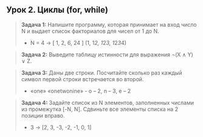 ## **Урок 2. Циклы (for, while)**

> **Задача 1:** Напишите программу, которая принимает на вход число N и выдает список факториалов для чисел от 1 до N.
>
> - N = 4 -> [ 1, 2, 6, 24 ] (1, 1*2, 1*2*3, 1*2*3*4)

> **Задача 2:** Выведите таблицу истинности для выражения ¬(X ∧ Y) ∨ Z.

> **Задача 3:** Даны две строки. Посчитайте сколько раз каждый символ первой строки встречается во второй.
>
> - «one» «onetwonine» - o – 2, n – 3, e – 2

> **Задача 4:** Задайте список из N элементов, заполненных числами из промежутка [-N, N]. Сдвиньте все элементы списка на 2 позиции вправо.
>
> - 3 -> [2, 3, -3, -2, -1, 0, 1]
